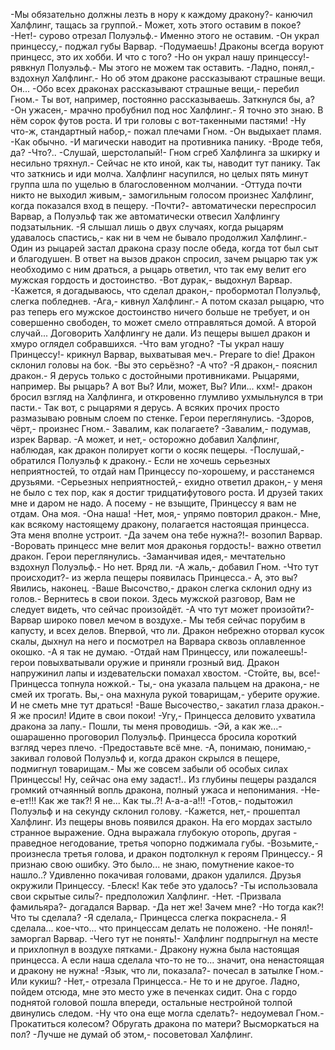   -Мы обязательно должны лезть в нору к каждому дракону?- канючил Халфлинг, тащась за группой.- Может, хоть этого оставим в покое?
-Нет!- сурово отрезал Полуэльф.- Именно этого не оставим.
-Он украл принцессу,- поджал губы Варвар.
-Подумаешь! Драконы всегда воруют принцесс, это их хобби. И что с того?
-Но он украл нашу принцессу!- рявкнул Полуэльф.- Мы этого не можем так оставить.
-Ладно, понял,- вздохнул Халфлинг.- Но об этом драконе рассказывают страшные вещи. Он...
-Обо всех драконах рассказывают страшные вещи,- перебил Гном.- Ты вот, например, постоянно рассказываешь. Заткнулся бы, а?
-Он ужасен,- мрачно пробубнил под нос Халфлинг.- Я точно это знаю. В нём сорок футов роста. И три головы с вот-такенными пастями!
-Ну что-ж, стандартный набор,- пожал плечами Гном.
-Он выдыхает пламя.
-Как обычно.
-И магически наводит на противника панику.
-Вроде тебя, да?
-Что?..
-Слушай, шерстолапый!- Гном сгреб Халфлинга за шкирку и несильно тряхнул.- Сейчас не кто иной, как ты, наводит тут панику. Так что заткнись и иди молча.
Халфлинг насупился, но целых пять минут группа шла по ущелью в благословенном молчании.
-Оттуда почти никто не выходил живым,- замогильным голосом произнес Халфлинг, когда показался вход в пещеру.
-Почти?- автоматически переспросил Варвар, а Полуэльф так же автоматически отвесил Халфлингу подзатыльник.
-Я слышал лишь о двух случаях, когда рыцарям удавалось спастись,- как ни в чем не бывало продолжил Халфлинг.- Один из рыцарей застал дракона сразу после обеда, когда тот был сыт и благодушен. В ответ на вызов дракон спросил, зачем рыцарю так уж необходимо с ним драться, а рыцарь ответил, что так ему велит его мужская гордость и достоинство.
-Вот дурак,- выдохнул Варвар.
-Кажется, я догадываюсь, что сделал дракон,- пробормотал Полуэльф, слегка побледнев.
-Ага,- кивнул Халфлинг.- А потом сказал рыцарю, что раз теперь его мужское достоинство ничего больше не требует, и он совершенно свободен, то может смело отправляться домой. А второй случай...
Договорить Халфлингу не дали. Из пещеры вышел дракон и хмуро оглядел собравшихся.
-Что вам угодно?
-Ты украл нашу Принцессу!- крикнул Варвар, выхватывая меч.-  Prepare to die!
Дракон склонил головы на бок.
-Вы это серьёзно?
-А что?
-Я дракон,- пояснил дракон.- Я дерусь только с достойными противниками. Рыцарями, например. Вы рыцарь? А вот Вы? Или, может, Вы? Или... кхм!- дракон бросил взгляд на Халфлинга, и откровенно глумливо ухмыльнулся в три пасти.- Так вот, с рыцарями я дерусь. А всяких прочих просто размазываю ровным слоем по стенке. 
Герои переглянулись.
-Здоров, чёрт,- произнес Гном.- Завалим, как полагаете?
-Завалим,- подумав, изрек Варвар.
-А может, и нет,- осторожно добавил Халфлинг, наблюдая, как дракон полирует когти о косяк пещеры.
-Послушай,- обратился Полуэльф к дракону.- Если не хочешь серьезных неприятностей, то отдай нам Принцессу по-хорошему, и расстанемся друзьями.
-Серьезных неприятностей,- ехидно ответил дракон,- у меня не было с тех пор, как я достиг тридцатифутового роста. И друзей таких мне и даром не надо. А посему - не взыщите, Принцессу я вам не отдам. Она моя.
-Она наша!
-Нет, моя,- упрямо повторил дракон.- Мне, как всякому настоящему дракону, полагается настоящая принцесса. Эта меня вполне устроит.
-Да зачем она тебе нужна?!- возопил Варвар.
-Воровать принцесс мне велит моя драконья гордость!- важно ответил дракон.
Герои переглянулись.
-Заманчивая идея,- мечтательно вздохнул Полуэльф.- Но нет. Вряд ли.
-А жаль,- добавил Гном.
-Что тут происходит?- из жерла пещеры появилась Принцесса.- А, это вы? Явились, наконец.
-Ваше Высочство,- дракон слегка склонил одну из голов.- Вернитесь в свои покои. Здесь мужской разговор, Вам не следует видеть, что сейчас произойдёт.
-А что тут может произойти?- Варвар широко повел мечом в воздухе.- Мы тебя сейчас порубим в капусту, и всех делов. Впервой, что ли.
Дракон небрежно оторвал кусок скалы, дыхнул на него и посмотрел на Варвара сквозь оплавленное окошко.
-А я так не думаю.
-Отдай нам Принцессу, или пожалеешь!- герои повыхватывали оружие и приняли грозный вид. Дракон напружинил лапы и издевательски помахал хвостом.
-Стойте, вы, все!- Принцесса топнула ножкой.- Ты,- она указала пальцем на дракона,- не смей их трогать. Вы,- она махнула рукой товарищам,- уберите оружие. И не сметь мне тут драться!
-Ваше Высочество,- закатил глаза дракон.- Я же просил! Идите в свои покои!
-Угу,- Принцесса деловито ухватила дракона за лапу.- Пошли, ты меня проводишь.
-Эй, а как же...- ошарашенно проговорил Полуэльф. Принцесса бросила короткий взгляд через плечо.
-Предоставьте всё мне.
-А, понимаю, понимаю,- закивал головой Полуэльф и, когда дракон скрылся в пещере, подмигнул товарищам.- Мы же совсем забыли об особых силах Принцессы! Ну, сейчас она ему задаст!..
Из глубины пещеры раздался громкий отчаянный вопль дракона, полный ужаса и непонимания.
-Не-е-ет!!! Как же так?! Я не... Как ты..?! А-а-а-а!!!
-Готов,- подытожил Полуэльф и на секунду склонил голову.
-Кажется, нет,- прошептал Халфлинг.
Из пещеры вновь появился дракон. На его мордах застыло странное выражение. Одна выражала глубокую оторопь, другая - праведное негодование, третья чопорно поджимала губы.
-Возьмите,- произнесла третья голова, и дракон подтолкнул к героям Принцессу.- Я признаю свою ошибку. Это было... не знаю, помутнение какое-то нашло..?
Удивленно покачивая головами, дракон удалился. Друзья окружили Принцессу.
-Блеск! Как тебе это удалось?
-Ты использовала свои скрытые силы?- предположил Халфлинг.
-Нет.
-Призвала фамильяра?- догадался Варвар.
-Да нет же! Зачем мне?
-Но тогда как?! Что ты сделала?
-Я сделала,- Принцесса слегка покраснела.- Я сделала... кое-что... что принцессам делать не положено.
-Не понял!- заморгал Варвар.
-Чего тут не понять!- Халфлинг подпрыгнул на месте и прихлопнул в воздухе пятками.- Дракону нужна была настоящая принцесса. А если наша сделала что-то не то... значит, она ненастоящая и дракону не нужна!
-Язык, что ли, показала?- почесал в затылке Гном.- Или кукиш?
-Нет,- отрезала Принцесса.- Не то и не другое. Ладно, пойдем отсюда, мне это место уже в печенках сидит.
Она с гордо поднятой головой пошла впереди, остальные нестройной толпой двинулись следом.
-Ну что она еще могла сделать?- недоумевал Гном.- Прокатиться колесом? Обругать дракона по матери? Высморкаться на пол?
-Лучше не думай об этом,- посоветовал Халфлинг.      